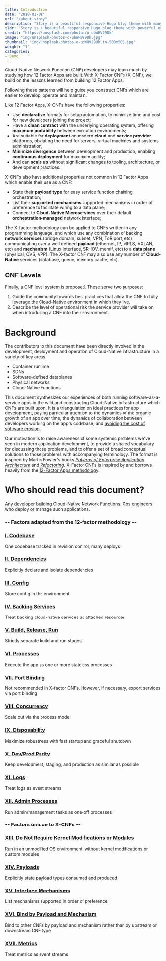 ```yaml
---
title: Introduction
date: "2018-01-01"
url: "/about-story"
description: "Story is a beautiful responsive Hugo blog theme with many extra features including presentations, math typesetting, and search."
tldr: "Story is a beautiful responsive Hugo blog theme with powerful extra features out-of-the-box. It is targeted to people who want to showcase their technical work online."
credit: "https://unsplash.com/photos/o-ubWHV29Uk"
image: "img/unsplash-photos-o-ubWHV29Uk.jpg"
thumbnail: "img/unsplash-photos-o-ubWHV29Uk.tn-500x500.jpg"
weight: "1"
categories:
- Demo
---
```


Cloud-Native Network Function (CNF) developers may learn much by studying how 12 Factor Apps are built.  With X-Factor CNFs (X-CNF), we build on the lessons learned from building 12 Factor Apps. 

Following these patterns will help guide you construct CNFs which are easier to develop, operate and maintain.
<!--more-->

Like 12 Factor Apps, X-CNFs have the following properties:

* Use **declarative** formats for setup automation, to minimize time and cost for new developers joining the project;
* Have a **clean contract** with the underlying operating system, offering **maximum portability** between execution environments;
* Are suitable for **deployment** on modern **cloud** and **service provider** platforms, obviating the need for servers, virtual machines and systems administration;
* **Minimize divergence** between development and production, enabling **continuous deployment** for maximum agility;
* And can **scale up** without significant changes to tooling, architecture, or development practices.

X-CNFs also have additional properties not common in 12 Factor Apps which enable their use as a CNF:

* State their **payload type** for easy service function chaining orchestration;
* List their **supported mechanisms** supported mechanisms in order of preference to facilitate wiring to a data plane;
* Connect to **Cloud-Native Microservices** over their default **orchestration-managed** network interface;

The X-factor methodology can be applied to CNFs written in any programming language, and which use any combination of backing **network services** (bridge domain, subnet, VPN, ToR port, etc) communicating over a well defined **payload** (ethernet, IP, MPLS, VXLAN, etc) and **mechanism** (Linux interface, SR-IOV, memif, etc) to a **data plane** (physical, OVS, VPP). The X-factor CNF may also use any number of **Cloud-Native** services (database, queue, memory cache, etc).

## CNF Levels

Finally, a CNF level system is proposed. These serve two purposes:

1. Guide the community towards best practices that allow the CNF to fully leverage the Cloud-Native environment in which they live.
2. Describe the level of operational risk the service provider will take on when introducing a CNF into their environment.

Background
==========

The contributors to this document have been directly involved in the development, deployment and operation of Cloud-Native infrastructure in a variety of key areas.

* Container runtime
* SDNs
* Software-defined dataplanes
* Physical networks
* Cloud-Native Functions

This document synthesizes our experiences of both running software-as-a-service apps in the wild and constructing Cloud-Native infrastructure which CNFs are built upon. It is a triangulation on ideal practices for app development, paying particular attention to the dynamics of the organic growth of an app over time, the dynamics of collaboration between developers working on the app's codebase, and <a href="http://blog.heroku.com/archives/2011/6/28/the_new_heroku_4_erosion_resistance_explicit_contracts/" target="_blank">avoiding the cost of software erosion</a>.

Our motivation is to raise awareness of some systemic problems we've seen in modern application development, to provide a shared vocabulary for discussing those problems, and to offer a set of broad conceptual solutions to those problems with accompanying terminology.  The format is inspired by Martin Fowler's books *<a href="https://books.google.com/books/about/Patterns_of_enterprise_application_archi.html?id=FyWZt5DdvFkC" target="_blank">Patterns of Enterprise Application Architecture</a>* and *<a href="https://books.google.com/books/about/Refactoring.html?id=1MsETFPD3I0C" target="_blank">Refactoring</a>*. X-Factor CNFs is inspired by and borrows heavily from the <a href="https://12factor.net">12-Factor Apps methodology</a>.

Who should read this document?
==============================

Any developer building Cloud-Native Network Functions.  Ops engineers who deploy or manage such applications.

### -- Factors adapted from the 12-factor methodology --

### [I. Codebase](/codebase-talk)
One codebase tracked in revision control, many deploys

### [II. Dependencies](/dependencies-talk)
Explicitly declare and isolate dependencies

### [III. Config](/config-talk)
Store config in the environment

### [IV. Backing Services](/backing-services-talk)
Treat backing cloud-native services as attached resources

### [V. Build, Release, Run](/build-release-run-talk)
Strictly separate build and run stages

### [VI. Processes](/processes-talk)
Execute the app as one or more stateless processes

### [VII. Port Binding](/port-binding-talk)
Not recommended in X-factor CNFs. However, if necessary, export services via port binding

### [VIII. Concurrency](/concurrency-talk)
Scale out via the process model

### [IX. Disposability](/disposability-talk)
Maximize robustness with fast startup and graceful shutdown

### [X. Dev/Prod Parity](/dev-prod-parity-talk)
Keep development, staging, and production as similar as possible

### [XI. Logs](/logs-talk)
Treat logs as event streams

### [XII. Admin Processes](/admin-processes-talk)
Run admin/management tasks as one-off processes

### -- Factors unique to X-CNFs --

### [XIII. Do Not Require Kernel Modifications or Modules](/process-containers-talk)
Run in an unmodified OS environment, without kernel modifications or custom modules

### [XIV. Payloads](/payloads-talk)
Explicitly state payload types consumed and produced

### [XV. Interface Mechanisms](/mechanisms-talk)
List mechanisms supported in order of preference

### [XVI. Bind by Payload and Mechanism](/bind-payload-mechanism-talk)
Bind to other CNFs by payload and mechanism rather than by upstream or downstream CNF type

### [XVII. Metrics](/metrics-as-event-streams-talk)
Treat metrics as event streams

